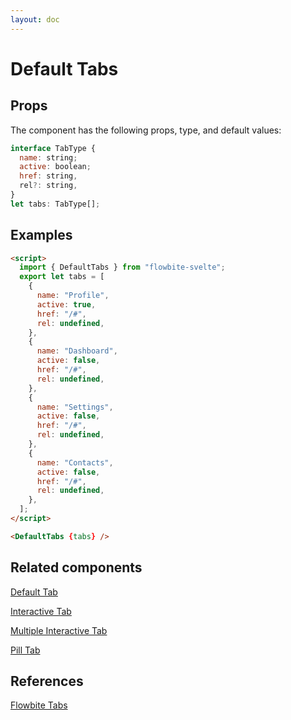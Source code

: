```yaml
---
layout: doc
---
```


<script>
  import { DefaultTabs }from '$lib/index';
  export let tabs = [
    {
      name: "Profile",
      active: true,
      href: "/#",
      rel: undefined,
    },
    {
      name: "Dashboard",
      active: false,
      href: "/#",
      rel: undefined,
    },
    {
      name: "Settings",
      active: false,
      href: "/#",
      rel: undefined,
    },
    {
      name: "Contacts",
      active: false,
      href: "/#",
      rel: undefined,
    },
  ];
</script>

<h1 class="text-3xl w-full dark:text-white py-8">Default Tabs</h1>

<h2 class="text-2xl mt-8 dark:text-white py-8">Props</h2>

<p class="dark:text-white py-4 text-lg">The component has the following props, type, and default values:</p>

```js
interface TabType {
  name: string;
  active: boolean;
  href: string,
  rel?: string,
}
let tabs: TabType[];
```

<h2 class="text-2xl mt-8 dark:text-white py-8">Examples</h2>

<div class="container flex flex-wrap justify-center rounded-xl mx-auto bg-gradient-to-r bg-white dark:bg-gray-900 border border-gray-200 dark:border-gray-700 p-2 sm:p-6">
  <DefaultTabs {tabs} />
</div>

```html
<script>
  import { DefaultTabs } from "flowbite-svelte";
  export let tabs = [
    {
      name: "Profile",
      active: true,
      href: "/#",
      rel: undefined,
    },
    {
      name: "Dashboard",
      active: false,
      href: "/#",
      rel: undefined,
    },
    {
      name: "Settings",
      active: false,
      href: "/#",
      rel: undefined,
    },
    {
      name: "Contacts",
      active: false,
      href: "/#",
      rel: undefined,
    },
  ];
</script>

<DefaultTabs {tabs} />
```

<h2 class="text-2xl w-full dark:text-white py-8">Related components</h2>

<p class="dark:text-white text-lg w-full"><a href="https://flowbite-svelte.vercel.app/tabs/default-tabs" class="text-blue-600 hover:underline dark:text-blue-500">Default Tab</a></p>

<p class="dark:text-white text-lg w-full"><a href="https://flowbite-svelte.vercel.app/tabs/interactive-tabs" class="text-blue-600 hover:underline dark:text-blue-500">Interactive Tab</a></p>

<p class="dark:text-white text-lg w-full"><a href="https://flowbite-svelte.vercel.app/tabs/multiple-interactive-tabs" class="text-blue-600 hover:underline dark:text-blue-500">Multiple Interactive Tab</a></p>

<p class="dark:text-white text-lg w-full"><a href="https://flowbite-svelte.vercel.app/tabs/pilltabs" class="text-blue-600 hover:underline dark:text-blue-500">Pill Tab</a></p>

<h2 class="text-2xl w-full dark:text-white py-8">References</h2>

<p class="dark:text-white text-lg"><a href="https://flowbite.com/docs/components/tabs/" target="_blank" class="text-blue-600 hover:underline dark:text-blue-500">Flowbite Tabs</a></p>
